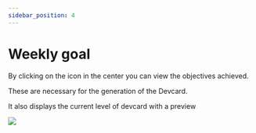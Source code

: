 ```yaml
---
sidebar_position: 4
---
```


# Weekly goal

By clicking on the icon in the center you can view the objectives achieved. 

These are necessary for the generation of the Devcard. 

It also displays the current level of devcard with a preview

![](https://daily-now-res.cloudinary.com/image/upload/v1636632360/docs/weeklygoal1.svg)